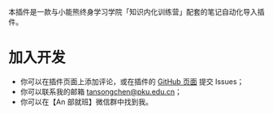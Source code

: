 本插件是一款与小能熊终身学习学院「知识内化训练营」配套的笔记自动化导入插件。

# 加入开发

- 你可以在插件页面上添加评论，或在插件的 [GitHub 页面](https://github.com/tansongchen/Evernote2Anki) 提交 Issues；
- 你可以联系我的邮箱 tansongchen@pku.edu.cn；
- 你可以在【An 部就班】微信群中找到我。